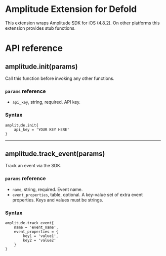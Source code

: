 # Amplitude Extension for Defold

This extension wraps Amplitude SDK for iOS (4.8.2). On other platforms this extension provides stub functions.

# API reference

## amplitude.init(params)

Call this function before invoking any other functions.

### `params` reference

- `api_key`, string, required. API key.

### Syntax

```language-lua
amplitude.init{
	api_key = 'YOUR KEY HERE'
}
```
___
## amplitude.track_event(params)

Track an event via the SDK.

### `params` reference

- `name`, string, required. Event name.
- `event_properties`, table, optional. A key-value set of extra event properties. Keys and values must be strings.

### Syntax

```language-lua
amplitude.track_event{
	name = 'event_name',
	event_properties = {
		key1 = 'value1',
		key2 = 'value2'
	}
}
```
